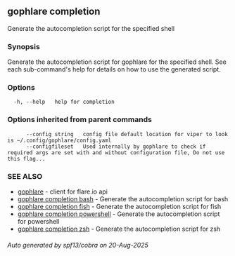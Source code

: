 ## gophlare completion

Generate the autocompletion script for the specified shell

### Synopsis

Generate the autocompletion script for gophlare for the specified shell.
See each sub-command's help for details on how to use the generated script.


### Options

```
  -h, --help   help for completion
```

### Options inherited from parent commands

```
      --config string   config file default location for viper to look is ~/.config/gophlare/config.yaml
      --configfileset   Used internally by gophlare to check if required args are set with and without configuration file, Do not use this flag...
```

### SEE ALSO

* [gophlare](gophlare.md)	 - client for flare.io api
* [gophlare completion bash](gophlare_completion_bash.md)	 - Generate the autocompletion script for bash
* [gophlare completion fish](gophlare_completion_fish.md)	 - Generate the autocompletion script for fish
* [gophlare completion powershell](gophlare_completion_powershell.md)	 - Generate the autocompletion script for powershell
* [gophlare completion zsh](gophlare_completion_zsh.md)	 - Generate the autocompletion script for zsh

###### Auto generated by spf13/cobra on 20-Aug-2025
